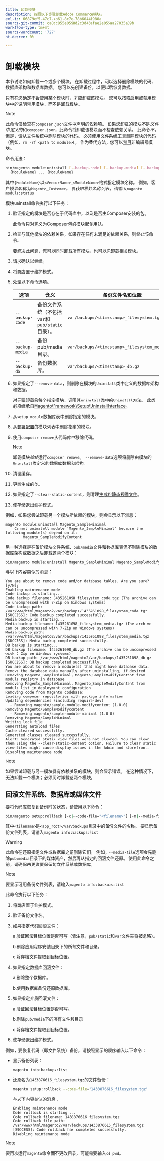 ```yaml
---
title: 卸载模块
description: 按照以下步骤卸载Adobe Commerce模块。
exl-id: 66879ef5-47c7-4b61-8c7e-78b60441980a
source-git-commit: ca8dc855e0598d2c3d43afae2e055aa27035a09b
workflow-type: tm+mt
source-wordcount: '727'
ht-degree: 0%

---
```


# 卸载模块

本节讨论如何卸载一个或多个模块。 在卸载过程中，可以选择删除模块的代码、数据库架构和数据库数据。 您可以先创建备份，以便以后恢复数据。

只有在您确定不会使用某个模块时，才应卸载该模块。 您可以按照[启用或禁用模块](manage-modules.md)中的说明禁用模块，而不是卸载模块。

>[!NOTE]
>
>此命令仅检查在`composer.json`文件中声明的依赖项。 如果您卸载的模块不是&#x200B;_文件中定义的_&#x200B;和`composer.json`，此命令将卸载该模块而不检查依赖关系。 此命令&#x200B;_不_，但是，请从文件系统中删除模块的代码。 必须使用文件系统工具删除模块的代码（例如，`rm -rf <path to module>`）。 作为替代方法，您可以[禁用](manage-modules.md)非编辑器模块。

命令用法：

```bash
bin/magento module:uninstall [--backup-code] [--backup-media] [--backup-db] [-r|--remove-data] [-c|--clear-static-content] \
  {ModuleName} ... {ModuleName}
```

其中`{ModuleName}`以`<VendorName>_<ModuleName>`格式指定模块名称。 例如，客户模块名称为`Magento_Customer`。 要获取模块名称列表，请输入`magento module:status`

模块uninstall命令执行以下任务：

1. 验证指定的模块是否存在于代码库中，以及是否由Composer安装的包。

   此命令只对定义为Composer包的模块起作用&#x200B;_1&rbrace;。_

1. 检查与其他模块的依赖关系，如果存在任何未满足的依赖关系，则终止该命令。

   要解决此问题，您可以同时卸载所有模块，也可以先卸载相关模块。

1. 请求确认以继续。
1. 将商店置于维护模式。
1. 处理以下命令选项。

   | 选项 | 含义 | 备份文件名和位置 |
   | ---------------- | -------------------------------------------------------------------------------- | -------------------------------------------- |
   | `--backup-code` | 备份文件系统（不包括`var`和`pub/static`目录）。 | `var/backups/<timestamp>_filesystem.tgz` |
   | `--backup-media` | 备份pub/media目录。 | `var/backups/<timestamp>_filesystem_media.tgz` |
   | `--backup-db` | 备份数据库。 | `var/backups/<timestamp>_db.gz` |

1. 如果指定了`--remove-data`，则删除在模块的`Uninstall`类中定义的数据库架构和数据。

   对于要卸载的每个指定模块，调用其`uninstall`类中的`Uninstall`方法。 此类必须继承自[Magento\Framework\Setup\UninstallInterface](https://github.com/magento/magento2/blob/2.4/lib/internal/Magento/Framework/Setup/UninstallInterface.php)。

1. 从`setup_module`数据库表中删除指定的模块。
1. 从[部署配置](../../configuration/reference/deployment-files.md)的模块列表中删除指定的模块。
1. 使用`composer remove`从代码库中移除代码。

   >[!NOTE]
   >
   >卸载模块&#x200B;_始终_&#x200B;运行`composer remove`。 `--remove-data`选项将删除由模块的`Uninstall`类定义的数据库数据和架构。

1. 清理缓存。
1. 更新生成的类。
1. 如果指定了`--clear-static-content`，则清理[生成的静态视图文件](../../configuration/cli/static-view-file-deployment.md)。
1. 使存储退出维护模式。

例如，如果您尝试卸载另一个模块所依赖的模块，则会显示以下消息：

```
magento module:uninstall Magento_SampleMinimal
    Cannot uninstall module 'Magento_SampleMinimal' because the following module(s) depend on it:
        Magento_SampleModifyContent
```

另一种选择是在备份模块文件系统、`pub/media`文件和数据库表但&#x200B;_不_&#x200B;删除模块的数据库架构或数据之后卸载这两个模块：

```bash
bin/magento module:uninstall Magento_SampleMinimal Magento_SampleModifyContent --backup-code --backup-media --backup-db
```

与以下内容类似的消息：

```
You are about to remove code and/or database tables. Are you sure?[y/N]y
Enabling maintenance mode
Code backup is starting...
Code backup filename: 1435261098_filesystem_code.tgz (The archive can be uncompressed with 7-Zip on Windows systems)
Code backup path: /var/www/html/magento2/var/backups/1435261098_filesystem_code.tgz
[SUCCESS]: Code backup completed successfully.
Media backup is starting...
Media backup filename: 1435261098_filesystem_media.tgz (The archive can be uncompressed with 7-Zip on Windows systems)
Media backup path: /var/www/html/magento2/var/backups/1435261098_filesystem_media.tgz
[SUCCESS]: Media backup completed successfully.
DB backup is starting...
DB backup filename: 1435261098_db.gz (The archive can be uncompressed with 7-Zip on Windows systems)
DB backup path: /var/www/html/magento2/var/backups/1435261098_db.gz
[SUCCESS]: DB backup completed successfully.
You are about to remove a module(s) that might have database data. Remove the database data manually after uninstalling, if desired.
Removing Magento_SampleMinimal, Magento_SampleModifyContent from module registry in database
Removing Magento_SampleMinimal, Magento_SampleModifyContent from module list in deployment configuration
Removing code from Magento codebase:
Loading composer repositories with package information
Updating dependencies (including require-dev)
  - Removing magento/sample-module-modifycontent (1.0.0)
Removing Magento/SampleModifycontent
  - Removing magento/sample-module-minimal (1.0.0)
Removing Magento/SampleMinimal
Writing lock file
Generating autoload files
Cache cleared successfully.
Generated classes cleared successfully.
Alert: Generated static view files were not cleared. You can clear them using the --clear-static-content option. Failure to clear static view files might cause display issues in the Admin and storefront.
Disabling maintenance mode
```

>[!NOTE]
>
>如果尝试卸载与另一模块具有依赖关系的模块，则会显示错误。 在这种情况下，无法卸载一个模块；必须同时卸载这两个模块。

## 回滚文件系统、数据库或媒体文件

要将代码库恢复到备份时的状态，请使用以下命令：

```bash
bin/magento setup:rollback [-c|--code-file="<filename>"] [-m|--media-file="<filename>"] [-d|--db-file="<filename>"]
```

其中`<filename>`是`<app_root>/var/backups`目录中的备份文件的名称。 要显示备份文件列表，请输入`magento info:backups:list`

>[!WARNING]
>
>此命令在还原指定文件或数据库之前删除它们。 例如，`--media-file`选项会先删除`pub/media`目录下的媒体资产，然后再从指定的回滚文件还原。 使用此命令之前，请确保未更改要保留的文件系统或数据库。

>[!NOTE]
>
>要显示可用备份文件列表，请输入`magento info:backups:list`

此命令执行以下任务：

1. 将商店置于维护模式。
1. 验证备份文件名。
1. 如果指定代码回滚文件：

   a.验证回滚目标位置是否可写（请注意，`pub/static`和`var`文件夹将被忽略）。

   b.删除应用程序安装目录下的所有文件和目录。

   c.将存档文件提取到目标位置。

1. 如果指定数据库回滚文件：

   a.删除整个数据库。

   b.使用数据库备份还原数据库。

1. 如果指定介质回滚文件：

   a.验证回滚目标位置是否可写。

   b.删除`pub/media`下的所有文件和目录

   c.将存档文件提取到目标位置。

1. 使存储退出维护模式。

例如，要恢复代码（即文件系统）备份，请按照显示的顺序输入以下命令：

* 显示备份列表：

  ```bash
  magento info:backups:list
  ```

* 还原名为`1433876616_filesystem.tgz`的文件备份：

  ```bash
  magento setup:rollback --code-file="1433876616_filesystem.tgz"
  ```

  与以下内容类似的消息：

  ```
  Enabling maintenance mode
  Code rollback is starting ...
  Code rollback filename: 1433876616_filesystem.tgz
  Code rollback file path: /var/www/html/magento2/var/backups/1433876616_filesystem.tgz
  [SUCCESS]: Code rollback has completed successfully.
  Disabling maintenance mode
  ```

>[!NOTE]
>
>要再次运行`magento`命令而不更改目录，可能需要输入`cd pwd`。
